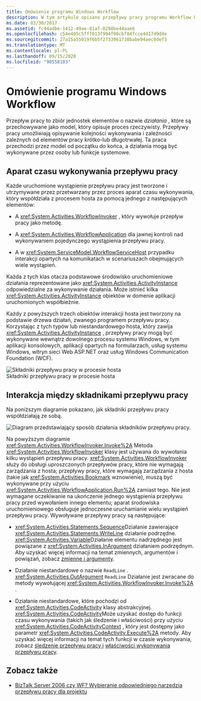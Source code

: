 ```yaml
---
title: Omówienie programu Windows Workflow
description: W tym artykule opisano przepływy pracy programu Workflow Foundation, które są modelami opisującymi procesy w świecie rzeczywistym.
ms.date: 03/30/2017
ms.assetid: fc44adbe-1412-49ae-81af-0298be44aae6
ms.openlocfilehash: c54e405c5fff013f994f98cbf84fcce4d17d9d4e
ms.sourcegitcommit: 27a15a55019f6b5f2733961738babe94aec0def3
ms.translationtype: MT
ms.contentlocale: pl-PL
ms.lasthandoff: 09/15/2020
ms.locfileid: "90558103"
---
```

# <a name="windows-workflow-overview"></a>Omówienie programu Windows Workflow
Przepływ pracy to zbiór jednostek elementów o nazwie *działania* , które są przechowywane jako model, który opisuje proces rzeczywisty. Przepływy pracy umożliwiają opisywanie kolejności wykonywania i zależności zależnych od elementów pracy krótko-lub długotrwałej. Ta praca przechodzi przez model od początku do końca, a działania mogą być wykonywane przez osoby lub funkcje systemowe.  
  
## <a name="workflow-run-time-engine"></a>Aparat czasu wykonywania przepływu pracy  
 Każde uruchomione wystąpienie przepływu pracy jest tworzone i utrzymywane przez przetwarzany przez proces aparat czasu wykonywania, który współdziała z procesem hosta za pomocą jednego z następujących elementów:  
  
- A <xref:System.Activities.WorkflowInvoker> , który wywołuje przepływ pracy jako metodę.  
  
- A <xref:System.Activities.WorkflowApplication> dla jawnej kontroli nad wykonywaniem pojedynczego wystąpienia przepływu pracy.  
  
- A w <xref:System.ServiceModel.WorkflowServiceHost> przypadku interakcji opartych na komunikatach w scenariuszach obejmujących wiele wystąpień.  
  
 Każda z tych klas otacza podstawowe środowisko uruchomieniowe działania reprezentowane jako <xref:System.Activities.ActivityInstance> odpowiedzialne za wykonywanie działania. Może istnieć kilka <xref:System.Activities.ActivityInstance> obiektów w domenie aplikacji uruchomionych współbieżnie.  
  
 Każdy z powyższych trzech obiektów interakcji hosta jest tworzony na podstawie drzewa działań, zwanego programem przepływu pracy. Korzystając z tych typów lub niestandardowego hosta, który zawija <xref:System.Activities.ActivityInstance> , przepływy pracy mogą być wykonywane wewnątrz dowolnego procesu systemu Windows, w tym aplikacji konsolowych, aplikacji opartych na formularzach, usług systemu Windows, witryn sieci Web ASP.NET oraz usług Windows Communication Foundation (WCF).  
  
 ![Składniki przepływu pracy w procesie hosta](./media/44c79d1d-178b-4487-87ed-3e33015a3842.gif "44c79d1d-178b-4487-87ed-3e33015a3842")  
Składniki przepływu pracy w procesie hosta  
  
## <a name="interaction-between-workflow-components"></a>Interakcja między składnikami przepływu pracy  
 Na poniższym diagramie pokazano, jak składniki przepływu pracy współdziałają ze sobą.  
  
 ![Diagram przedstawiający sposób działania składników przepływu pracy.](./media/overview/workflow-component-interatction.gif)  
  
 Na powyższym diagramie <xref:System.Activities.WorkflowInvoker.Invoke%2A> Metoda <xref:System.Activities.WorkflowInvoker> klasy jest używana do wywołania kilku wystąpień przepływu pracy. <xref:System.Activities.WorkflowInvoker> służy do obsługi uproszczonych przepływów pracy, które nie wymagają zarządzania z hosta; przepływy pracy, które wymagają zarządzania z hosta (takie jak <xref:System.Activities.Bookmark> wznowienie), muszą być wykonywane przy użyciu <xref:System.Activities.WorkflowApplication.Run%2A> zamiast tego. Nie jest wymagane oczekiwanie na ukończenie jednego wystąpienia przepływu pracy przed wywołaniem innego elementu; aparat środowiska uruchomieniowego obsługuje jednoczesne uruchamianie wielu wystąpień przepływu pracy.  Wywoływane przepływy pracy są następujące:  
  
- <xref:System.Activities.Statements.Sequence>Działanie zawierające <xref:System.Activities.Statements.WriteLine> działanie podrzędne. <xref:System.Activities.Variable>Działanie elementu nadrzędnego jest powiązane z <xref:System.Activities.InArgument> działaniem podrzędnym. Aby uzyskać więcej informacji na temat zmiennych, argumentów i powiązań, zobacz [zmienne i argumenty](variables-and-arguments.md).  
  
- Działanie niestandardowe o nazwie `ReadLine` . <xref:System.Activities.OutArgument> `ReadLine` Działanie jest zwracane do metody wywołującej <xref:System.Activities.WorkflowInvoker.Invoke%2A> .  
  
- Działanie niestandardowe, które pochodzi od <xref:System.Activities.CodeActivity> klasy abstrakcyjnej. <xref:System.Activities.CodeActivity>Może uzyskać dostęp do funkcji czasu wykonywania (takich jak śledzenie i właściwości) przy użyciu <xref:System.Activities.CodeActivityContext> , który jest dostępny jako parametr <xref:System.Activities.CodeActivity.Execute%2A> metody. Aby uzyskać więcej informacji na temat tych funkcji w czasie wykonywania, zobacz [śledzenie przepływu pracy i](workflow-tracking-and-tracing.md) [właściwości wykonywania przepływu pracy](workflow-execution-properties.md).  
  
## <a name="see-also"></a>Zobacz także

- [BizTalk Server 2006 czy WF? Wybieranie odpowiedniego narzędzia przepływu pracy dla projektu](/previous-versions/dotnet/articles/cc303238(v=msdn.10))

